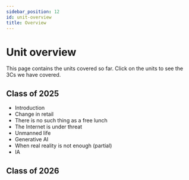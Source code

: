 ```yaml
---
sidebar_position: 12
id: unit-overview
title: Overview
---
```


# Unit overview

This page contains the units covered so far. Click on the units to see the 3Cs we have covered. 

## Class of 2025
- Introduction
- Change in retail
- There is no such thing as a free lunch
- The Internet is under threat
- Unmanned life
- Generative AI
- When real reality is not enough (partial)
- IA

## Class of 2026
